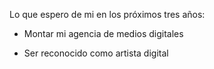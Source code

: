 Lo que espero de mi en los próximos tres años:

- Montar mi agencia de medios digitales

- Ser reconocido como artista digital